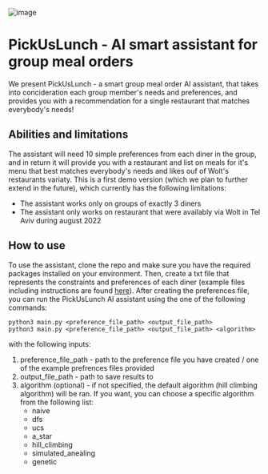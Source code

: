 ![image](https://user-images.githubusercontent.com/36603609/187044513-49cbe2fe-aaeb-4bd2-aafc-7fa452b285ed.png)
# PickUsLunch - AI smart assistant for group meal orders
We present PickUsLunch - a smart group meal order AI assistant, that takes into concideration each group member's needs and preferences, and provides you with a recommendation for a single restaurant that matches everybody's needs!
## Abilities and limitations
The assistant will need 10 simple preferences from each diner in the group, and in return it will provide you with a restaurant and list on meals for it's menu that best matches everybody's needs and likes ouf of Wolt's restaurants variaty. 
This is a first demo version (which we plan to further extend in the future), which currently has the following limitations:
* The assistant works only on groups of exactly 3 diners
* The assistant only works on restaurant that were availably via Wolt in Tel Aviv during august 2022

## How to use
To use the assistant, clone the repo and make sure you have the required packages installed on your environment. 
Then, create a txt file that represents the constraints and preferences of each diner (example files including instructions are found [here](https://github.com/NitzanBarzilay/PickUsLunch/tree/main/example_preferences)). After creating the preferences file, you can run the PickUsLunch AI assistant using the one of the following commands:
```
python3 main.py <preference_file_path> <output_file_path>
python3 main.py <preference_file_path> <output_file_path> <algorithm>
```
with the following inputs:
1. preference_file_path - path to the preference file you have created / one of the example prefrences files provided
2. output_file_path - path to save results to
3. algorithm (optional) - if not specified, the default algorithm (hill climbing algorithm) will be ran. If you want, you can choose a specific algorithm from the following list:
   - naive
   - dfs
   - ucs
   - a_star
   - hill_climbing
   - simulated_anealing
   - genetic
